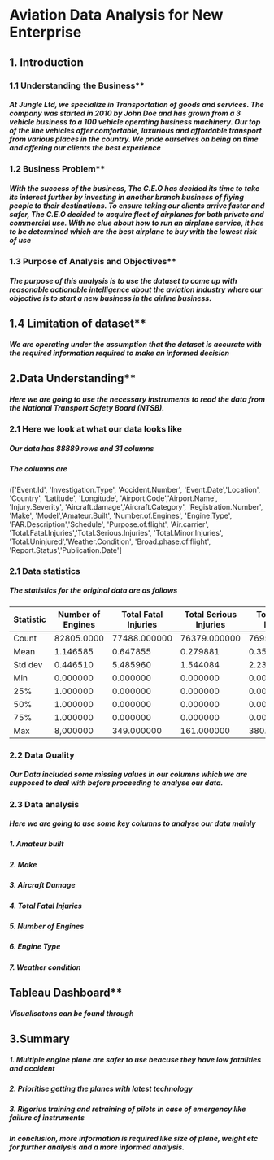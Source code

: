 #  Aviation Data Analysis for New Enterprise
## 1. Introduction
### 1.1 Understanding the Business**
##### At Jungle Ltd, we specialize in Transportation of goods and services. The company was started in 2010 by John Doe and has grown from a 3 vehicle business to a 100 vehicle operating business machinery. Our top of the line vehicles offer comfortable, luxurious and affordable transport from various places in the country. We pride ourselves on being on time and offering our clients the best experience
### 1.2 Business Problem**
##### With the success of the business, The C.E.O has decided its time to take its interest further by investing in another branch business of flying people to their destinations. To ensure taking our clients arrive faster and safer, The C.E.O decided to acquire fleet of airplanes for both private and commercial use. With no clue about how to run an airplane service, it has to be determined which are the best airplane to buy with the lowest risk of use
### 1.3 Purpose of Analysis and Objectives**
##### The purpose of this analysis is to use the dataset to come up with reasonable actionable intelligence about the aviation industry where our objective is to start a new business in the airline business.
## 1.4 Limitation of dataset**
##### We are operating under the assumption that the dataset is accurate with the required information required to make an informed decision
## 2.Data Understanding**
##### Here we are going to use the necessary instruments to read the data from the National Transport Safety Board (NTSB).
### 2.1 Here we look at what our data looks like
##### Our data has 88889 rows and 31 columns
##### The columns are
##### 
(['Event.Id', 'Investigation.Type', 'Accident.Number', 'Event.Date','Location', 'Country', 'Latitude', 'Longitude', 'Airport.Code','Airport.Name', 'Injury.Severity', 'Aircraft.damage','Aircraft.Category', 'Registration.Number', 'Make', 'Model','Amateur.Built', 'Number.of.Engines', 'Engine.Type', 'FAR.Description','Schedule', 'Purpose.of.flight', 'Air.carrier', 'Total.Fatal.Injuries','Total.Serious.Injuries', 'Total.Minor.Injuries', 'Total.Uninjured','Weather.Condition', 'Broad.phase.of.flight', 'Report.Status','Publication.Date']
### 2.1 Data statistics
##### The statistics for the original data are as follows

| Statistic | Number of Engines | Total Fatal Injuries | Total Serious Injuries | Total Minor Injuries | Total Uninjured |
|-----------|-------------------|----------------------| ---------------------- | -------------------- | --------------- |
| Count     | 82805.0000        |    77488.000000      |  76379.000000  	|  76956.000000        |  82977.000000
| Mean      | 1.146585          |    0.647855          |    0.279881            |   0.357061           |   5.325440
| Std dev   | 0.446510          |    5.485960 	       |    1.544084    	|   2.235625           |  27.913634
| Min       | 0.000000          |    0.000000          |    0.000000            |   0.000000           |   0.000000
| 25%       | 1.000000          |    0.000000          |    0.000000            |   0.000000           |   0.000000
| 50%       | 1.000000          |    0.000000          |    0.000000            |   0.000000           |   1.000000
| 75%       | 1.000000          |    0.000000          |    0.000000            |   0.000000           |   2.000000
| Max       | 8,000000          |  349.000000          |  161.000000            | 380.000000           | 699.000000

### 2.2 Data Quality
##### Our Data included some missing values in our columns which we are supposed to deal with before proceeding to analyse our data. 
### 2.3 Data analysis
#####  Here we are going to use some key columns to analyse our data mainly
##### 1. Amateur built
##### 2. Make
##### 3. Aircraft Damage
##### 4. Total Fatal Injuries
##### 5. Number of Engines
##### 6. Engine Type
##### 7. Weather condition
## Tableau Dashboard**
##### Visualisatons can be found through
## 3.Summary
##### 1. Multiple engine plane are safer to use beacuse they have low fatalities and accident
##### 2. Prioritise getting the planes with latest technology
##### 3. Rigorius training and retraining of pilots in case of emergency like failure of instruments
##### In conclusion, more information is required like size of plane, weight etc for further analysis and a more informed analysis.


